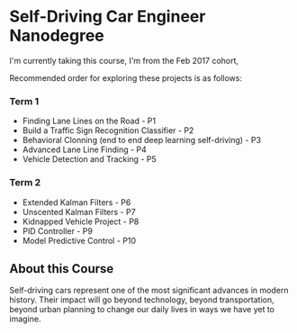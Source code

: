 # Self-Driving Car Engineer Nanodegree

I'm currently taking this course, I'm from the Feb 2017 cohort,

Recommended order for exploring these projects is as follows:

### Term 1
- Finding Lane Lines on the Road - P1
- Build a Traffic Sign Recognition Classifier - P2
- Behavioral Clonning (end to end deep learning self-driving) - P3
- Advanced Lane Line Finding - P4
- Vehicle Detection and Tracking - P5

### Term 2
- Extended Kalman Filters - P6
- Unscented Kalman Filters - P7
- Kidnapped Vehicle Project - P8
- PID Controller - P9
- Model Predictive Control - P10

## About this Course

Self-driving cars represent one of the most significant advances in modern history. Their impact will go beyond technology, beyond transportation, beyond urban planning to change our daily lives in ways we have yet to imagine.
